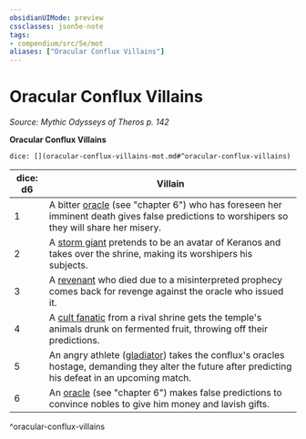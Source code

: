 ```yaml
---
obsidianUIMode: preview
cssclasses: json5e-note
tags:
- compendium/src/5e/mot
aliases: ["Oracular Conflux Villains"]
---
```

# Oracular Conflux Villains
*Source: Mythic Odysseys of Theros p. 142* 

**Oracular Conflux Villains**

`dice: [](oracular-conflux-villains-mot.md#^oracular-conflux-villains)`

| dice: d6 | Villain |
|----------|---------|
| 1 | A bitter [oracle](/3-Mechanics/CLI/bestiary/humanoid/oracle-mot.md) (see "chapter 6") who has foreseen her imminent death gives false predictions to worshipers so they will share her misery. |
| 2 | A [storm giant](/3-Mechanics/CLI/bestiary/giant/storm-giant.md) pretends to be an avatar of Keranos and takes over the shrine, making its worshipers his subjects. |
| 3 | A [revenant](/3-Mechanics/CLI/bestiary/undead/revenant.md) who died due to a misinterpreted prophecy comes back for revenge against the oracle who issued it. |
| 4 | A [cult fanatic](/3-Mechanics/CLI/bestiary/humanoid/cult-fanatic.md) from a rival shrine gets the temple's animals drunk on fermented fruit, throwing off their predictions. |
| 5 | An angry athlete ([gladiator](/3-Mechanics/CLI/bestiary/humanoid/gladiator.md)) takes the conflux's oracles hostage, demanding they alter the future after predicting his defeat in an upcoming match. |
| 6 | An [oracle](/3-Mechanics/CLI/bestiary/humanoid/oracle-mot.md) (see "chapter 6") makes false predictions to convince nobles to give him money and lavish gifts. |
^oracular-conflux-villains